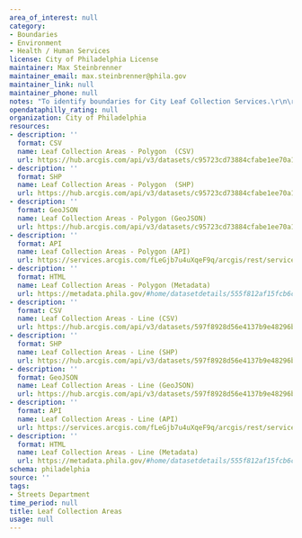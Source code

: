 ```yaml
---
area_of_interest: null
category:
- Boundaries
- Environment
- Health / Human Services
license: City of Philadelphia License
maintainer: Max Steinbrenner
maintainer_email: max.steinbrenner@phila.gov
maintainer_link: null
maintainer_phone: null
notes: "To identify boundaries for City Leaf Collection Services.\r\n\r\n"
opendataphilly_rating: null
organization: City of Philadelphia
resources:
- description: ''
  format: CSV
  name: Leaf Collection Areas - Polygon  (CSV)
  url: https://hub.arcgis.com/api/v3/datasets/c95723cd73884cfabe1ee70a12f82c2d_0/downloads/data?format=csv&spatialRefId=3857&where=1%3D1
- description: ''
  format: SHP
  name: Leaf Collection Areas - Polygon  (SHP)
  url: https://hub.arcgis.com/api/v3/datasets/c95723cd73884cfabe1ee70a12f82c2d_0/downloads/data?format=shp&spatialRefId=3857&where=1%3D1
- description: ''
  format: GeoJSON
  name: Leaf Collection Areas - Polygon (GeoJSON)
  url: https://hub.arcgis.com/api/v3/datasets/c95723cd73884cfabe1ee70a12f82c2d_0/downloads/data?format=geojson&spatialRefId=4326&where=1%3D1
- description: ''
  format: API
  name: Leaf Collection Areas - Polygon (API)
  url: https://services.arcgis.com/fLeGjb7u4uXqeF9q/arcgis/rest/services/Leaf_Collection_Areas/FeatureServer/0/query?outFields=*&where=1%3D1
- description: ''
  format: HTML
  name: Leaf Collection Areas - Polygon (Metadata)
  url: https://metadata.phila.gov/#home/datasetdetails/555f812af15fcb6c6ed4410b/representationdetails/5571b1b6e4fb1d91393c2143/
- description: ''
  format: CSV
  name: Leaf Collection Areas - Line (CSV)
  url: https://hub.arcgis.com/api/v3/datasets/597f8928d56e4137b9e48296b30e18b1_0/downloads/data?format=csv&spatialRefId=3857&where=1%3D1
- description: ''
  format: SHP
  name: Leaf Collection Areas - Line (SHP)
  url: https://hub.arcgis.com/api/v3/datasets/597f8928d56e4137b9e48296b30e18b1_0/downloads/data?format=shp&spatialRefId=3857&where=1%3D1
- description: ''
  format: GeoJSON
  name: Leaf Collection Areas - Line (GeoJSON)
  url: https://hub.arcgis.com/api/v3/datasets/597f8928d56e4137b9e48296b30e18b1_0/downloads/data?format=geojson&spatialRefId=4326&where=1%3D1
- description: ''
  format: API
  name: Leaf Collection Areas - Line (API)
  url: https://services.arcgis.com/fLeGjb7u4uXqeF9q/arcgis/rest/services/Leaf_Collection_Areas_Arc/FeatureServer/0/query?outFields=*&where=1%3D1
- description: ''
  format: HTML
  name: Leaf Collection Areas - Line (Metadata)
  url: https://metadata.phila.gov/#home/datasetdetails/555f812af15fcb6c6ed4410b/representationdetails/5571b1b6e4fb1d91393c2142/
schema: philadelphia
source: ''
tags:
- Streets Department
time_period: null
title: Leaf Collection Areas
usage: null
---
```

